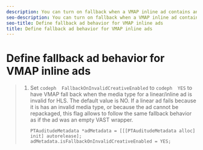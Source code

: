 ```yaml
---
description: You can turn on fallback when a VMAP inline ad contains an invalid media type.
seo-description: You can turn on fallback when a VMAP inline ad contains an invalid media type.
seo-title: Define fallback ad behavior for VMAP inline ads
title: Define fallback ad behavior for VMAP inline ads
---
```


# Define fallback ad behavior for VMAP inline ads

>1. Set `codeph  FallbackOnInvalidCreativeEnabled` to `codeph  YES` to have VMAP fall back when the media type for a linear/inline ad is invalid for HLS.
>   The default value is NO. If a linear ad fails because it is has an invalid media type, or because the ad cannot be repackaged, this flag allows to follow the same fallback behavior as if the ad was an empty VAST wrapper.
>       
>       ```
>       PTAuditudeMetadata *adMetadata = [[[PTAuditudeMetadata alloc] init] autorelease]; 
>       adMetadata.isFallbackOnInvalidCreativeEnabled = YES;
>       ```
>       
>   
>   
